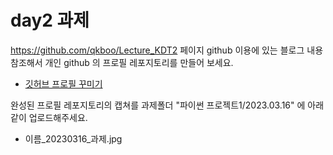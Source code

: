 # day2 과제

https://github.com/qkboo/Lecture_KDT2 페이지 github 이용에 있는 블로그 내용 참조해서 개인 github 의 프로필 레포지토리를 만들어 보세요.

- [깃허브 프로필 꾸미기](https://velog.io/@woo0_hooo/Github-github-profile-%EA%B0%84%EC%A7%80%EB%82%98%EA%B2%8C-%EA%BE%B8%EB%AF%B8%EA%B8%B0)


완성된 프로필 레포지토리의 캡쳐를 과제폴더 "파이썬 프로젝트1/2023.03.16" 에 아래 같이 업로드해주세요.

- 이름_20230316_과제.jpg

